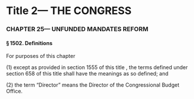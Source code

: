 
# Title 2— THE CONGRESS
### CHAPTER 25— UNFUNDED MANDATES REFORM
#### § 1502. Definitions

For purposes of this chapter

(1) except as provided in section 1555 of this title , the terms defined under section 658 of this title shall have the meanings as so defined; and

(2) the term “Director” means the Director of the Congressional Budget Office.
